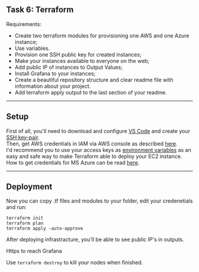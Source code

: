 Task 6: Terraform
--------------
Requirements:
-	Create two terraform modules for provisioning one AWS and one Azure instance;
-	Use variables.
-	Provision one SSH public key for created instances;
-	Make your instances available to everyone on the web;
-	Add public IP of instances to Output Values;
-	Install Grafana to your instances;
-	Create a beautiful repository structure and clear readme file with information about your project.
-	Add terraform apply output to the last section of your readme.
_____________________
Setup
----------------------
First of all, you'll need to download and configure [VS Code](https://code.visualstudio.com/download) and create your [SSH key-pair](https://adamtheautomator.com/add-ssh-key-to-vs-code/).\
Then, get AWS credentials in IAM via AWS console as described [here](https://docs.aws.amazon.com/general/latest/gr/aws-sec-cred-types.html).\
I'd recommend you to use your access keys as [environment variables](https://registry.terraform.io/providers/hashicorp/aws/2.34.0/docs#environment-variables) as an easy and safe way to make Terraform able to deploy your EC2 instance.\
How to get credentials for MS Azure can be read [here](https://registry.terraform.io/providers/hashicorp/azurerm/latest/docs/guides/azure_cli).
_________________
Deployment
---------------
Now you can copy .tf files and modules to your folder, edit your credenetials and run:
```
terraform init
terraform plan
terraform apply -auto-approve
```
After deploying infrastracture, you'll be able to see public IP's in outputs.

Https to reach Grafana

Use ```terraform destroy``` to kill your nodes when finished.
